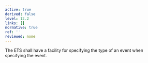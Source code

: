 ```yaml
---
active: true
derived: false
level: 12.2
links: []
normative: true
ref: ''
reviewed: none
---
```


The ETS shall have a facility for specifying the type of an event when specifying the event.

